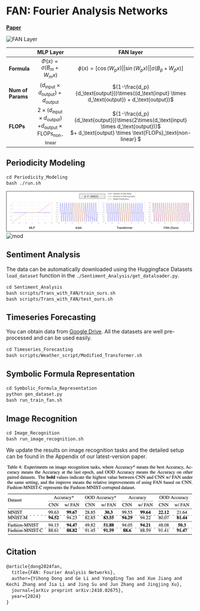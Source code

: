 # FAN: Fourier Analysis Networks
[**Paper**](https://arxiv.org/abs/2410.02675)

<img src="./img/FANLayer.jpg" width="705" alt="FAN Layer">

|                           | MLP Layer                                                |  FAN layer                                                                 |
|---------------------------|:----------------------------------------------------------:|:------------------------------------------------------------------------:|
| **Formula**                | $\Phi(x) = \sigma(B_{m} + W_{m}x)$                       | $\phi(x) = [\cos(W_px)\|\| \sin(W_px)\|\| \sigma(B_{\bar{p}} + W_{\bar{p}}x)]$       |
| **Num of Params**          | $(d_\text{input} \times d_\text{output}) + d_\text{output}$ | $(1-\frac{d_p}{d_\text{output}})\times((d_\text{input} \times d_\text{output}) + d_\text{output})$ |
| **FLOPs**                  | $2\times(d_\text{input} \times d_\text{output})$<br> $+ d_\text{output} \times \text{FLOPs}_\text{non-linear}$ | $(1-\frac{d_p}{d_\text{output}})\times(2\times(d_\text{input} \times d_\text{output}))$ <br> $+ d_\text{output} \times \text{FLOPs}_\text{non-linear} $ |


## Periodicity Modeling
```shell
cd Periodicity_Modeling
bash ./run.sh
```
![sin](./img/sin.jpg)
![mod](./img/mod.jpg)


## Sentiment Analysis
The data can be automatically downloaded using the Huggingface Datasets `load_dataset` function in the `./Sentiment_Analysis/get_dataloader.py`. 

```shell
cd Sentiment_Analysis
bash scripts/Trans_with_FAN/train_ours.sh
bash scripts/Trans_with_FAN/test_ours.sh
```

## Timeseries Forecasting
You can obtain data from [Google Drive](https://drive.google.com/drive/folders/1v1uLx5zhGaNAOTIqHLHYMXtA-XFrKTxS?usp=sharing). All the datasets are well pre-processed and can be used easily.

```shell
cd Timeseries_Forecasting
bash scripts/Weather_script/Modified_Transformer.sh 
```

## Symbolic Formula Representation
```shell
cd Symbolic_Formula_Representation
python gen_dataset.py
bash run_train_fan.sh
```

## Image Recognition
```shell
cd Image_Recognition
bash run_image_recognition.sh
```
We update the results on image recognition tasks and the detailed setup can be found in the Appendix of our latest-version paper.

![Image recognition tasks](./img/IR.jpg)

## Citation
```
@article{dong2024fan,
  title={FAN: Fourier Analysis Networks},
  author={Yihong Dong and Ge Li and Yongding Tao and Xue Jiang and Kechi Zhang and Jia Li and Jing Su and Jun Zhang and Jingjing Xu},
  journal={arXiv preprint arXiv:2410.02675},
  year={2024}
}
```
